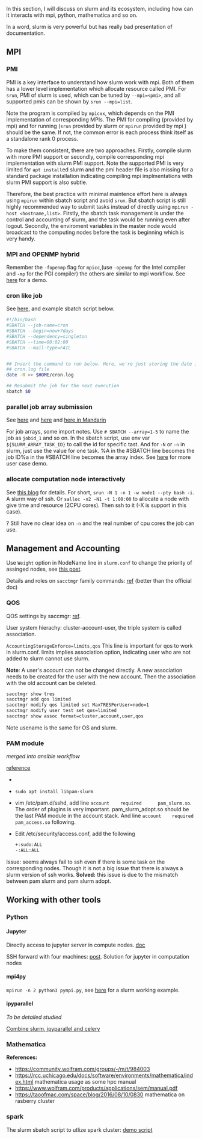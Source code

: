 In this section, I will discuss on slurm and its ecosystem, including how can it interacts with mpi, python, mathematica and so on.

In a word, slurm is very powerful but has really bad presentation of documentation.

## MPI

### PMI

PMI is a key interface to understand how slurm work with mpi. Both of them has a lower level implementation which allocate resource called PMI. For `srun`, PMI of slurm is used, which can be tuned by `--mpi=<pmi>`, and all supported pmis can be shown by `srun --mpi=list`.

Note the program is compiled by `mpicxx`, which depends on the PMI implementation of corresponding MPIs. The PMI for compiling (provided by mpi) and for running (`srun` provided by slurm or `mpirun` provided by mpi ) should be the same. If not, the common error is each process think itself as a standalone rank 0 process.

To make them consistent, there are two approaches. Firstly, compile slurm with more PMI support or secondly, compile corresponding mpi implementation with slurm PMI support. Note the supported PMI is very limited for `apt install`ed slurm and the pmi header file is also missing for a standard package installation indicating compiling mpi implmentations with slurm PMI support is also subtle. 

Therefore, the best practice with minimal maintence effort here is always using `mpirun` within sbatch script and avoid `srun`. But sbatch script is still highly recommended way to submit tasks instead of directly using `mpirun -host <hostname,list>`. Firstly, the sbatch task management is under the control and accounting of slurm, and the task would be running even after logout. Secondly, the enviroment variables in the master node would broadcast to the computing nodes before the task is beginning which is very handy.

### MPI and OPENMP hybrid

Remember the `-fopenmp` flag for `mpicc`,(use `-openmp` for the Intel compiler and `-mp` for the PGI compiler) the others are similar to mpi workflow. See [here](https://rcc.uchicago.edu/docs/running-jobs/hybrid/index.html) for a demo.

### cron like job

See [here](https://rcc.uchicago.edu/docs/running-jobs/cron/index.html), and example sbatch script below.

```bash
#!/bin/bash
#SBATCH --job-name=cron
#SBATCH --begin=now+7days
#SBATCH --dependency=singleton
#SBATCH --time=00:02:00
#SBATCH --mail-type=FAIL


## Insert the command to run below. Here, we're just storing the date in a
## cron.log file
date -R >> $HOME/cron.log

## Resubmit the job for the next execution
sbatch $0
```

### parallel job array submission

See [here](https://rcc.uchicago.edu/docs/running-jobs/srun-parallel/index.html) and [here](https://rcc.uchicago.edu/docs/running-jobs/array/index.html) and [here in Mandarin](http://bicmr.pku.edu.cn/~wenzw/pages/slurm.html)

For job arrays, some import notes. Use `# SBATCH --array=1-5` to name the job as `jobid_1` and so on. In the sbatch script, use env var `${SLURM_ARRAY_TASK_ID}` to call the id for specific tast. And for `-N` or `-n`  in slurm, just use the value for one task. %A in the #SBATCH line becomes the job ID%a in the #SBATCH line becomes the array index. See [here](https://crc.pitt.edu/multiplejobs) for more user case demo.

### allocate computation node interactively

See [this blog](https://yunmingzhang.wordpress.com/2015/06/29/how-to-use-srun-to-get-an-interactive-node/) for details. For short, `srun -N 1 -n 1 -w node1 --pty bash -i`. A slurm way of ssh. Or `salloc -n2 -N1 -t 1:00:00` to allocate a node with give time and resource (2CPU cores). Then ssh to it (-X is support in this case).

? Still have no clear idea on `-n` and the real number of cpu cores the job can use.

## Management and Accounting

Use `Weight` option in NodeName line in `slurm.conf` to change the priority of assinged nodes, see [this post](https://stackoverflow.com/questions/28035631/how-do-i-set-the-order-of-nodes-for-a-slurm-job).

Details and roles on `sacctmgr` family commands: [ref](https://wiki.fysik.dtu.dk/niflheim/Slurm_accounting) (better than the official doc)

### QOS

QOS settings by saccmgr: [ref](https://slurm.schedmd.com/qos.html). 

User system hierachy: cluster-account-user, the triple system is called association.

`AccountingStorageEnforce=limits,qos` This line is important for qos to work in slurm.conf. limits implies association option, indicating user who are not added to slurm cannot use slurm.

**Note**: A user's account can not be changed directly. A new association needs to be created for the user with the new account. Then the association with the old account can be deleted.

```bash
sacctmgr show tres
sacctmgr add qos limited
sacctmgr modify qos limited set MaxTRESPerUser=node=1
sacctmgr modify user test set qos=limited
sacctmgr show assoc format=cluster,account,user,qos
```

Note usename is the same for OS and slurm.

### PAM module

*merged into ansible workflow*

[reference](https://slurm.schedmd.com/pam_slurm_adopt.html)

*

* `sudo apt install libpam-slurm`

* vim /etc/pam.d/sshd, add line `account    required      pam_slurm.so`. The order of plugins is very important. pam_slurm_adopt.so should be the last PAM module in the account stack.  And line `account    required      pam_access.so` following.

* Edit /etc/security/access.conf, add the following

  ```bash
  +:sudo:ALL
  -:ALL:ALL
  ```

Issue: seems always fail to ssh even if there is some task on the corresponding nodes. Though it is not a big issue that there is always a slurm version of ssh works. **Solved:** this issue is due to the mismatch between pam slurm and pam slurm adopt.

## Working with other tools

### Python

#### Jupyter

Directly access to jupyter server in compute nodes. [doc](https://docs.ycrc.yale.edu/clusters-at-yale/guides/jupyter/)

SSH forward with four machines: [post](https://www.ibm.com/developerworks/cn/linux/l-cn-sshforward/index.html). Solution for jupyter in computation nodes

#### mpi4py

`mpirun -n 2 python3 pympi.py`, see [here](https://www.rc.fas.harvard.edu/resources/documentation/software-development-on-odyssey/mpi-for-python-mpi4py-on-odyssey/) for a slurm working example.

#### ipyparallel

*To be detailed studied*

[Combine slurm, ipyparallel and celery](https://ulhpc-tutorials.readthedocs.io/en/latest/python/advanced/jupyter-celery/)

### Mathematica

**References:**

* <https://community.wolfram.com/groups/-/m/t/984003>
* <https://rcc.uchicago.edu/docs/software/environments/mathematica/index.html> mathematica usage as some hpc manual
* <https://www.wolfram.com/products/applications/sem/manual.pdf>
* <https://taoofmac.com/space/blog/2016/08/10/0830> mathematica on rasberry cluster
### spark

The slurm sbatch script to utlize spark cluster: [demo script](https://www.sherlock.stanford.edu/docs/software/using/spark/)